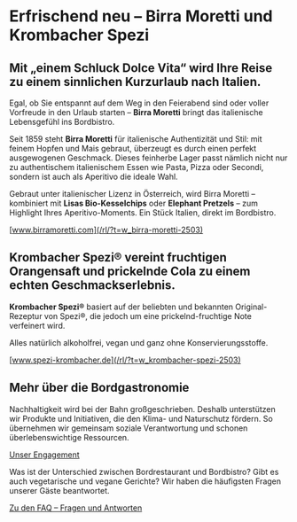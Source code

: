 Erfrischend neu – Birra Moretti und Krombacher Spezi
==========

Mit „einem Schluck Dolce Vita“ wird Ihre Reise zu einem sinnlichen Kurzurlaub nach Italien.
----------

 Egal, ob Sie entspannt auf dem Weg in den Feierabend sind oder voller Vorfreude in den Urlaub starten – **Birra Moretti** bringt das italienische Lebensgefühl ins Bordbistro.

 Seit 1859 steht **Birra Moretti** für italienische Authentizität und Stil: mit feinem Hopfen und Mais gebraut, überzeugt es durch einen perfekt ausgewogenen Geschmack. Dieses feinherbe Lager passt nämlich nicht nur zu authentischem italienischem Essen wie Pasta, Pizza oder Secondi, sondern ist auch als Aperitivo die ideale Wahl.

 Gebraut unter italienischer Lizenz in Österreich, wird Birra Moretti – kombiniert mit **Lisas Bio-Kesselchips** oder **Elephant Pretzels** – zum Highlight Ihres Aperitivo-Moments. Ein Stück Italien, direkt im Bordbistro.

[www.birramoretti.com](/rl/?t=w_birra-moretti-2503)

Krombacher Spezi® vereint fruchtigen Orangensaft und prickelnde Cola zu einem echten Geschmackserlebnis.
----------

**Krombacher Spezi®** basiert auf der beliebten und bekannten Original-Rezeptur von Spezi®, die jedoch um eine prickelnd-fruchtige Note verfeinert wird.

 Alles natürlich alkoholfrei, vegan und ganz ohne Konservierungsstoffe.

[www.spezi-krombacher.de](/rl/?t=w_krombacher-spezi-2503)

Mehr über die Bordgastronomie
----------

 Nachhaltigkeit wird bei der Bahn großgeschrieben. Deshalb unterstützen wir Produkte und Initiativen, die den Klima- und Naturschutz fördern. So übernehmen wir gemeinsam soziale Verantwortung und schonen überlebenswichtige Ressourcen.

[Unser Engagement](/philosophie)

 Was ist der Unterschied zwischen Bordrestaurant und Bordbistro? Gibt es auch vegetarische und vegane Gerichte? Wir haben die häufigsten Fragen unserer Gäste beantwortet.

[Zu den FAQ – Fragen und Antworten](/faq)

